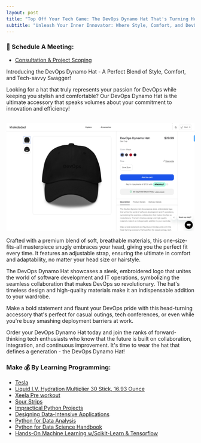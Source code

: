 ```yaml
---
layout: post
title: "Top Off Your Tech Game: The DevOps Dynamo Hat That's Turning Heads!"
subtitle: "Unleash Your Inner Innovator: Where Style, Comfort, and DevOps Culture Unite"
---
```

### 📅 Schedule A Meeting:
- [Consultation & Project Scoping](https://calendly.com/kadad1312/1-on-1?back=1&month=2024-01)

Introducing the DevOps Dynamo Hat - A Perfect Blend of Style, Comfort, and Tech-savvy Swagger!

Looking for a hat that truly represents your passion for DevOps while keeping you stylish and comfortable? Our DevOps Dynamo Hat is the ultimate accessory that speaks volumes about your commitment to innovation and efficiency!
<br/>
<br/>
<!-- ![](https://youtu.be/_Ayv8p6nyKo) -->
[![IMAGE_ALT](../img/dynamo_hat_prod_shot.jpg)](https://khaledadad.creator-spring.com/listing/devops-dynamo-hat)

Crafted with a premium blend of soft, breathable materials, this one-size-fits-all masterpiece snugly embraces your head, giving you the perfect fit every time. It features an adjustable strap, ensuring the ultimate in comfort and adaptability, no matter your head size or hairstyle.

The DevOps Dynamo Hat showcases a sleek, embroidered logo that unites the world of software development and IT operations, symbolizing the seamless collaboration that makes DevOps so revolutionary. The hat's timeless design and high-quality materials make it an indispensable addition to your wardrobe.

Make a bold statement and flaunt your DevOps pride with this head-turning accessory that's perfect for casual outings, tech conferences, or even while you're busy smashing deployment barriers at work.

Order your DevOps Dynamo Hat today and join the ranks of forward-thinking tech enthusiasts who know that the future is built on collaboration, integration, and continuous improvement. It's time to wear the hat that defines a generation - the DevOps Dynamo Hat!

### Make 💰 By Learning Programming:
- [Tesla](https://ts.la/khaled835973)
- [Liquid I.V. Hydration Multiplier 30 Stick, 16.93 Ounce](https://amzn.to/3ZFDjDq)
- [Xeela Pre workout](https://amzn.to/3NXWwMD)
- [Sour Strips](https://amzn.to/3EDWUM7)
- [Impractical Python Projects](https://amzn.to/3JpCpWH)
- [Designing Data-Intensive Applications](https://amzn.to/3Hgh5Sj)
- [Python for Data Analysis](https://amzn.to/3D0C8pl)
- [Python for Data Science Handbook](https://amzn.to/3XnZ1ez)
- [Hands-On Machine Learning w/Scikit-Learn & Tensorflow](https://amzn.to/3QTWoyt)

<br>
